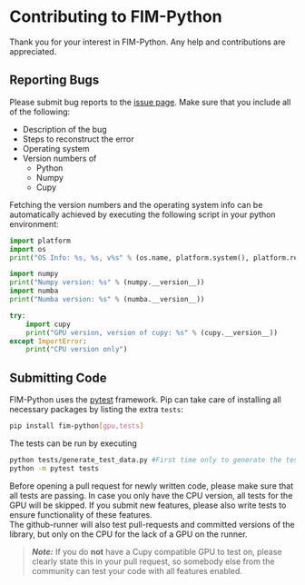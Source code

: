 # Contributing to FIM-Python

Thank you for your interest in FIM-Python. Any help and contributions are appreciated.


Reporting Bugs
---------------------

Please submit bug reports to the [issue page](https://github.com/thomgrand/fim-python/issues). Make sure that you include all of the following:
- Description of the bug
- Steps to reconstruct the error
- Operating system
- Version numbers of
  - Python
  - Numpy
  - Cupy

Fetching the version numbers and the operating system info can be automatically achieved by executing the following script in your python environment:

```python
import platform
import os
print("OS Info: %s, %s, v%s" % (os.name, platform.system(), platform.release()))

import numpy
print("Numpy version: %s" % (numpy.__version__))
import numba
print("Numba version: %s" % (numba.__version__))

try:
    import cupy
    print("GPU version, version of cupy: %s" % (cupy.__version__))
except ImportError:
    print("CPU version only")
```

Submitting Code
--------------------
FIM-Python uses the [pytest](https://docs.pytest.org) framework. Pip can take care of installing all necessary packages by listing the extra ``tests``:
```bash
pip install fim-python[gpu,tests]
```
The tests can be run by executing
```bash
python tests/generate_test_data.py #First time only to generate the test examples
python -m pytest tests
```

Before opening a pull request for newly written code, please make sure that all tests are passing.
In case you only have the CPU version, all tests for the GPU will be skipped. 
If you submit new features, please also write tests to ensure functionality of these features.  
The github-runner will also test pull-requests and committed versions of the library, but only on the CPU for the lack of a GPU on the runner.

> **_Note:_**  If you do **not** have a Cupy compatible GPU to test on, please clearly state this in your pull request, so somebody else from the community can test your code with all features enabled.

